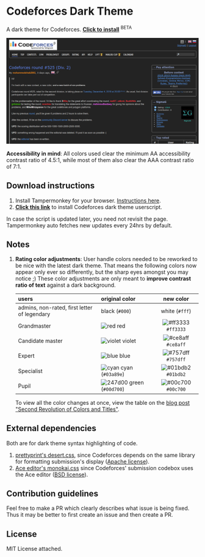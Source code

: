# Codeforces Dark Theme

A dark theme for Codeforces. [**Click to install**](https://github.com/GaurangTandon/codeforces-darktheme/raw/master/codeforces-darktheme.user.js) <sup>BETA</sup>

![screenshot of home page](./imgs/screenshot.png)

**Accessibility in mind**: All colors used clear the minimum AA accessibility contrast ratio of 4.5:1, while most of them also clear the AAA contrast ratio of 7:1.

## Download instructions

1. Install Tampermonkey for your browser. [Instructions here](https://tampermonkey.net/).
2. [**Click this link**](https://github.com/GaurangTandon/codeforces-darktheme/raw/master/codeforces-darktheme.user.js) to install Codeforces dark theme userscript. 

In case the script is updated later, you need not revisit the page. Tampermonkey auto fetches new updates every 24hrs by default.

## Notes

1. **Rating color adjustments**: User handle colors needed to be reworked to be nice with the latest dark theme. That means the following colors now appear only ever so differently, but the sharp eyes amongst you may notice ;) These color adjustments are only meant to **improve contrast ratio of text** against a dark background.

   |users|original color|new color|
   |---|---|:---:|
   |admins, non-rated, first letter of legendary|black (`#000`)|white (`#fff`)|
   |Grandmaster|![red](https://placehold.it/15/ff0000/000000?text=+) red|![#ff3333](https://placehold.it/15/ff3333/000000?text=+) `#ff3333`|
   |Candidate master|![violet](https://placehold.it/15/aa00aa/000000?text=+) violet|![#ce8aff](https://placehold.it/15/ce8aff/000000?text=+) `#ce8aff`|
   |Expert|![blue](https://placehold.it/15/0000ff/000000?text=+) blue|![#757dff](https://placehold.it/15/757dff/000000?text=+) `#757dff`|
   |Specialist|![cyan](https://placehold.it/15/03A89E/000000?text=+) cyan (`#03a89e`)|![#01bdb2](https://placehold.it/15/01bdb2/000000?text=+) `#01bdb2`|
   |Pupil|![247d00](https://placehold.it/15/247d00/000000?text=+) green (`#00d700`)|![#00c700](https://placehold.it/15/00c700/000000?text=+) `#00c700`|
   
   To view all the color changes at once, view the table on the [blog post "Second Revolution of Colors and Titles"](https://codeforces.com/blog/entry/20638).

   

## External dependencies

Both are for dark theme syntax highlighting of code.

1. [prettyprint's desert.css](https://github.com/google/code-prettify/blob/master/styles/desert.css), since Codeforces depends on the same library for formatting submission's display ([Apache license](https://github.com/google/code-prettify/blob/master/COPYING)).
2. [Ace editor's monokai.css](https://github.com/ajaxorg/ace/blob/master/lib/ace/theme/monokai.css) since Codeforces' submission codebox uses the Ace editor ([BSD license](https://github.com/ajaxorg/ace/blob/master/LICENSE)).

## Contribution guidelines

Feel free to make a PR which clearly describes what issue is being fixed. Thus it may be better to first create an issue and then create a PR.

## License

MIT License attached.
